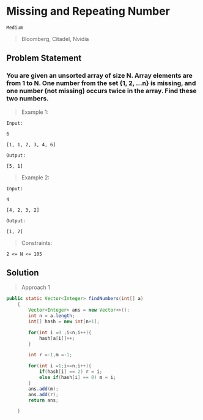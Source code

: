 # Missing and Repeating Number

`Medium`

> Bloomberg, Citadel, Nvidia

## Problem Statement

### You are given an unsorted array of size N. Array elements are from 1 to N. One number from the set {1, 2, …n} is missing, and one number (not missing) occurs twice in the array. Find these two numbers.

> Example 1:

```
Input:

6

[1, 1, 2, 3, 4, 6]

Output:

[5, 1]

```

> Example 2:

```
Input:

4

[4, 2, 3, 2]

Output:

[1, 2]

```

> Constraints:

`2 <= N <= 105`

## Solution

> Approach 1

```java
public static Vector<Integer> findNumbers(int[] a)
    {
        Vector<Integer> ans = new Vector<>();
        int n = a.length;
        int[] hash = new int[n+1];

        for(int i =0 ;i<n;i++){
            hash[a[i]]++;
        }

        int r =-1,m =-1;

        for(int i =1;i<=n;i++){
            if(hash[i] == 2) r = i;
            else if(hash[i] == 0) m = i;
        }
        ans.add(m);
        ans.add(r);
        return ans;

    }
```
